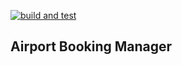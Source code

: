 [![build and test](https://github.com/nortega-fh/AirportBookingManager/actions/workflows/build-and-test.yaml/badge.svg)](https://github.com/nortega-fh/AirportBookingManager/actions/workflows/build-and-test.yaml)
## Airport Booking Manager
